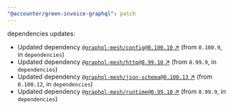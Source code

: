 ```yaml
---
"@accounter/green-invoice-graphql": patch
---
```

dependencies updates:
  - Updated dependency [`@graphql-mesh/config@0.100.10` ↗︎](https://www.npmjs.com/package/@graphql-mesh/config/v/0.100.10) (from `0.100.9`, in `dependencies`)
  - Updated dependency [`@graphql-mesh/http@0.99.10` ↗︎](https://www.npmjs.com/package/@graphql-mesh/http/v/0.99.10) (from `0.99.9`, in `dependencies`)
  - Updated dependency [`@graphql-mesh/json-schema@0.100.13` ↗︎](https://www.npmjs.com/package/@graphql-mesh/json-schema/v/0.100.13) (from `0.100.12`, in `dependencies`)
  - Updated dependency [`@graphql-mesh/runtime@0.99.10` ↗︎](https://www.npmjs.com/package/@graphql-mesh/runtime/v/0.99.10) (from `0.99.9`, in `dependencies`)

